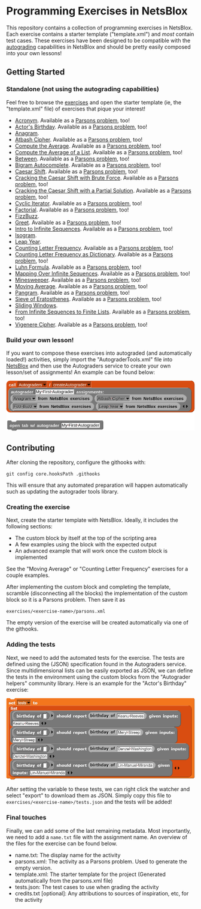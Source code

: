# Programming Exercises in NetsBlox

This repository contains a collection of programming exercises in NetsBlox. Each
exercise contains a starter template ("template.xml") and _most_ contain test
cases. These exercises have been designed to be compatible with the
[autograding](https://editor.netsblox.org/docs/services/Autograders/index.html)
capabilities in NetsBlox and should be pretty easily composed into your own
lessons!

## Getting Started

### Standalone (not using the autograding capabilities)

Feel free to browse the [exercises](./exercises) and open the starter template
(ie, the "template.xml" file) of exercises that pique your interest!

- [Acronym](https://editor.netsblox.org#open:https://raw.githubusercontent.com/NetsBlox/exercises/master/exercises/acronym/template.xml).
  Available as a
  [Parsons problem](https://editor.netsblox.org#open:https://raw.githubusercontent.com/NetsBlox/exercises/master/exercises/acronym/parsons.xml),
  too!
- [Actor's Birthday](https://editor.netsblox.org#open:https://raw.githubusercontent.com/NetsBlox/exercises/master/exercises/actor-birthday/template.xml).
  Available as a
  [Parsons problem](https://editor.netsblox.org#open:https://raw.githubusercontent.com/NetsBlox/exercises/master/exercises/actor-birthday/parsons.xml),
  too!
- [Anagram](https://editor.netsblox.org#open:https://raw.githubusercontent.com/NetsBlox/exercises/master/exercises/anagram/template.xml).
- [Atbash Cipher](https://editor.netsblox.org#open:https://raw.githubusercontent.com/NetsBlox/exercises/master/exercises/atbash/template.xml).
  Available as a
  [Parsons problem](https://editor.netsblox.org#open:https://raw.githubusercontent.com/NetsBlox/exercises/master/exercises/atbash/parsons.xml),
  too!
- [Compute the Average](https://editor.netsblox.org#open:https://raw.githubusercontent.com/NetsBlox/exercises/master/exercises/average/template.xml).
  Available as a
  [Parsons problem](https://editor.netsblox.org#open:https://raw.githubusercontent.com/NetsBlox/exercises/master/exercises/average/parsons.xml),
  too!
- [Compute the Average of a List](https://editor.netsblox.org#open:https://raw.githubusercontent.com/NetsBlox/exercises/master/exercises/average-list/template.xml).
  Available as a
  [Parsons problem](https://editor.netsblox.org#open:https://raw.githubusercontent.com/NetsBlox/exercises/master/exercises/average-list/parsons.xml),
  too!
- [Between](https://editor.netsblox.org#open:https://raw.githubusercontent.com/NetsBlox/exercises/master/exercises/between/template.xml).
  Available as a
  [Parsons problem](https://editor.netsblox.org#open:https://raw.githubusercontent.com/NetsBlox/exercises/master/exercises/between/parsons.xml),
  too!
- [Bigram Autocomplete](https://editor.netsblox.org#open:https://raw.githubusercontent.com/NetsBlox/exercises/master/exercises/bigram-autocomplete/template.xml).
  Available as a
  [Parsons problem](https://editor.netsblox.org#open:https://raw.githubusercontent.com/NetsBlox/exercises/master/exercises/bigram-autocomplete/parsons.xml),
  too!
- [Caesar Shift](https://editor.netsblox.org#open:https://raw.githubusercontent.com/NetsBlox/exercises/master/exercises/caesar-shift/template.xml).
  Available as a
  [Parsons problem](https://editor.netsblox.org#open:https://raw.githubusercontent.com/NetsBlox/exercises/master/exercises/caesar-shift/parsons.xml),
  too!
- [Cracking the Caesar Shift with Brute Force](https://editor.netsblox.org#open:https://raw.githubusercontent.com/NetsBlox/exercises/master/exercises/crack-caesar-brute-force/template.xml).
  Available as a
  [Parsons problem](https://editor.netsblox.org#open:https://raw.githubusercontent.com/NetsBlox/exercises/master/exercises/crack-caesar-brute-force/parsons.xml),
  too!
- [Cracking the Caesar Shift with a Partial Solution](https://editor.netsblox.org#open:https://raw.githubusercontent.com/NetsBlox/exercises/master/exercises/crack-caesar-partial-soln/template.xml).
  Available as a
  [Parsons problem](https://editor.netsblox.org#open:https://raw.githubusercontent.com/NetsBlox/exercises/master/exercises/crack-caesar-partial-soln/parsons.xml),
  too!
- [Cyclic Iterator](https://editor.netsblox.org#open:https://raw.githubusercontent.com/NetsBlox/exercises/master/exercises/cyclic-iterator/template.xml).
  Available as a
  [Parsons problem](https://editor.netsblox.org#open:https://raw.githubusercontent.com/NetsBlox/exercises/master/exercises/cyclic-iterator/parsons.xml),
  too!
- [Factorial](https://editor.netsblox.org#open:https://raw.githubusercontent.com/NetsBlox/exercises/master/exercises/factorial/template.xml).
  Available as a
  [Parsons problem](https://editor.netsblox.org#open:https://raw.githubusercontent.com/NetsBlox/exercises/master/exercises/factorial/parsons.xml),
  too!
- [FizzBuzz](https://editor.netsblox.org#open:https://raw.githubusercontent.com/NetsBlox/exercises/master/exercises/fizz-buzz/template.xml).
- [Greet](https://editor.netsblox.org#open:https://raw.githubusercontent.com/NetsBlox/exercises/master/exercises/greet/template.xml).
  Available as a
  [Parsons problem](https://editor.netsblox.org#open:https://raw.githubusercontent.com/NetsBlox/exercises/master/exercises/greet/parsons.xml),
  too!
- [Intro to Infinite Sequences](https://editor.netsblox.org#open:https://raw.githubusercontent.com/NetsBlox/exercises/master/exercises/intro-infinite-sequences/template.xml).
  Available as a
  [Parsons problem](https://editor.netsblox.org#open:https://raw.githubusercontent.com/NetsBlox/exercises/master/exercises/intro-infinite-sequences/parsons.xml),
  too!
- [Isogram](https://editor.netsblox.org#open:https://raw.githubusercontent.com/NetsBlox/exercises/master/exercises/isogram/template.xml).
- [Leap Year](https://editor.netsblox.org#open:https://raw.githubusercontent.com/NetsBlox/exercises/master/exercises/leap-year/template.xml).
- [Counting Letter Frequency](https://editor.netsblox.org#open:https://raw.githubusercontent.com/NetsBlox/exercises/master/exercises/letter-frequency/template.xml).
  Available as a
  [Parsons problem](https://editor.netsblox.org#open:https://raw.githubusercontent.com/NetsBlox/exercises/master/exercises/letter-frequency/parsons.xml),
  too!
- [Counting Letter Frequency as Dictionary](https://editor.netsblox.org#open:https://raw.githubusercontent.com/NetsBlox/exercises/master/exercises/letter-frequency-dictionary/template.xml).
  Available as a
  [Parsons problem](https://editor.netsblox.org#open:https://raw.githubusercontent.com/NetsBlox/exercises/master/exercises/letter-frequency-dictionary/parsons.xml),
  too!
- [Luhn Formula](https://editor.netsblox.org#open:https://raw.githubusercontent.com/NetsBlox/exercises/master/exercises/luhn-formula/template.xml).
  Available as a
  [Parsons problem](https://editor.netsblox.org#open:https://raw.githubusercontent.com/NetsBlox/exercises/master/exercises/luhn-formula/parsons.xml),
  too!
- [Mapping Over Infinite Sequences](https://editor.netsblox.org#open:https://raw.githubusercontent.com/NetsBlox/exercises/master/exercises/map-sequence/template.xml).
  Available as a
  [Parsons problem](https://editor.netsblox.org#open:https://raw.githubusercontent.com/NetsBlox/exercises/master/exercises/map-sequence/parsons.xml),
  too!
- [Minesweeper](https://editor.netsblox.org#open:https://raw.githubusercontent.com/NetsBlox/exercises/master/exercises/minesweeper/template.xml).
  Available as a
  [Parsons problem](https://editor.netsblox.org#open:https://raw.githubusercontent.com/NetsBlox/exercises/master/exercises/minesweeper/parsons.xml),
  too!
- [Moving Average](https://editor.netsblox.org#open:https://raw.githubusercontent.com/NetsBlox/exercises/master/exercises/moving-average/template.xml).
  Available as a
  [Parsons problem](https://editor.netsblox.org#open:https://raw.githubusercontent.com/NetsBlox/exercises/master/exercises/moving-average/parsons.xml),
  too!
- [Pangram](https://editor.netsblox.org#open:https://raw.githubusercontent.com/NetsBlox/exercises/master/exercises/pangram/template.xml).
  Available as a
  [Parsons problem](https://editor.netsblox.org#open:https://raw.githubusercontent.com/NetsBlox/exercises/master/exercises/pangram/parsons.xml),
  too!
- [Sieve of Eratosthenes](https://editor.netsblox.org#open:https://raw.githubusercontent.com/NetsBlox/exercises/master/exercises/sieve/template.xml).
  Available as a
  [Parsons problem](https://editor.netsblox.org#open:https://raw.githubusercontent.com/NetsBlox/exercises/master/exercises/sieve/parsons.xml),
  too!
- [Sliding Windows](https://editor.netsblox.org#open:https://raw.githubusercontent.com/NetsBlox/exercises/master/exercises/sliding-windows/template.xml).
- [From Infinite Sequences to Finite Lists](https://editor.netsblox.org#open:https://raw.githubusercontent.com/NetsBlox/exercises/master/exercises/take-collect-sequences/template.xml).
  Available as a
  [Parsons problem](https://editor.netsblox.org#open:https://raw.githubusercontent.com/NetsBlox/exercises/master/exercises/take-collect-sequences/parsons.xml),
  too!
- [Vigenere Cipher](https://editor.netsblox.org#open:https://raw.githubusercontent.com/NetsBlox/exercises/master/exercises/vigenere/template.xml).
  Available as a
  [Parsons problem](https://editor.netsblox.org#open:https://raw.githubusercontent.com/NetsBlox/exercises/master/exercises/vigenere/parsons.xml),
  too!

### Build your own lesson!

If you want to compose these exercises into autograded (and automatically
loaded!) activities, simply import the "AutograderTools.xml" file into
[NetsBlox](https://editor.netsblox.org/) and then use the Autograders service to
create your own lesson/set of assignments! An example can be found below:

![Creating an autograded lesson with the exercises!](./example.png)

## Contributing

After cloning the repository, configure the githooks with:

```
git config core.hooksPath .githooks
```

This will ensure that any automated preparation will happen automatically such
as updating the autograder tools library.

### Creating the exercise

Next, create the starter template with NetsBlox. Ideally, it includes the
following sections:

- The custom block by itself at the top of the scripting area
- A few examples using the block with the expected output
- An advanced example that will work once the custom block is implemented

See the "Moving Average" or "Counting Letter Frequency" exercises for a couple
examples.

After implementing the custom block and completing the template, scramble
(disconnecting all the blocks) the implementation of the custom block so it is a
Parsons problem. Then save it as

```
exercises/<exercise-name>/parsons.xml
```

The empty version of the exercise will be created automatically via one of the
githooks.

### Adding the tests

Next, we need to add the automated tests for the exercise. The tests are defined
using the (JSON) specification found in the Autograders service. Since
multidimensional lists can be easily exported as JSON, we can define the tests
in the environment using the custom blocks from the "Autograder helpers"
community library. Here is an example for the "Actor's Birthday" exercise:

![Setting the "tests" variable to a list of test cases](./tests.png)

After setting the variable to these tests, we can right click the watcher and
select "export" to download them as JSON. Simply copy this file to
`exercises/<exercise-name>/tests.json` and the tests will be added!

### Final touches

Finally, we can add some of the last remaining metadata. Most importantly, we
need to add a `name.txt` file with the assignment name. An overview of the files
for the exercise can be found below.

- name.txt: The display name for the activity
- parsons.xml: The activity as a Parsons problem. Used to generate the empty
  version.
- template.xml: The starter template for the project (Generated automatically
  from the parsons.xml file)
- tests.json: The test cases to use when grading the activity
- credits.txt [optional]: Any attributions to sources of inspiration, etc, for
  the activity
